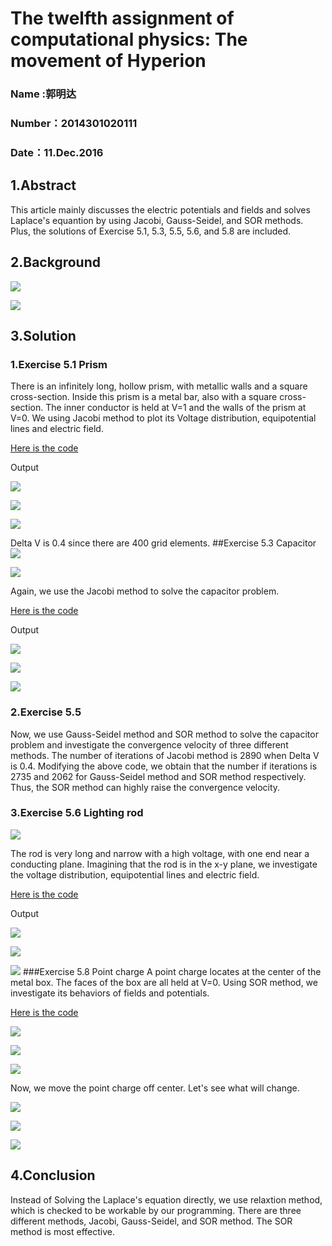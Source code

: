 # The twelfth assignment of computational physics: The movement of Hyperion

### Name :郭明达
### Number：2014301020111
### Date：11.Dec.2016

## 1.Abstract

This article mainly discusses the electric potentials and fields and solves Laplace's equantion by using Jacobi, Gauss-Seidel, and SOR methods. Plus, the solutions of Exercise 5.1, 5.3, 5.5, 5.6, and 5.8 are included.
## 2.Background
![](https://github.com/earthhero2016/compuational_physics_N2014301020108/blob/master/Ex-12/lighting.png)

![](https://github.com/earthhero2016/compuational_physics_N2014301020108/blob/master/Ex-12/2016-12-11_093926.png)

## 3.Solution

### 1.Exercise 5.1 Prism
There is an infinitely long, hollow prism, with metallic walls and a square cross-section. Inside this prism is a metal bar, also with a square cross-section. The inner conductor is held at V=1 and the walls of the prism at V=0. We using Jacobi method to plot its Voltage distribution, equipotential lines and electric field.

[Here is the code](https://github.com/earthhero2016/compuational_physics_N2014301020108/blob/master/Ex-12/5.1.py)

Output

![](https://github.com/earthhero2016/compuational_physics_N2014301020108/blob/master/Ex-12/prism%20S.png)

![](https://github.com/earthhero2016/compuational_physics_N2014301020108/blob/master/Ex-12/prism%20C.png)

![](https://github.com/earthhero2016/compuational_physics_N2014301020108/blob/master/Ex-12/prism%20E.png)

Delta V is 0.4 since there are 400 grid elements.
##Exercise 5.3 Capacitor
![](https://github.com/earthhero2016/compuational_physics_N2014301020108/blob/master/Ex-12/1%20(1).png)

![](https://github.com/earthhero2016/compuational_physics_N2014301020108/blob/master/Ex-12/Capacitor.jpg)

Again, we use the Jacobi method to solve the capacitor problem.

[Here is the code](https://github.com/earthhero2016/compuational_physics_N2014301020108/blob/master/Ex-12/Capacitor.py)

Output

![](https://github.com/earthhero2016/compuational_physics_N2014301020108/blob/master/Ex-12/cap%20S.png)

![](https://github.com/earthhero2016/compuational_physics_N2014301020108/blob/master/Ex-12/cap%20C.png)

![](https://github.com/earthhero2016/compuational_physics_N2014301020108/blob/master/Ex-12/cap%20E.png)
### 2.Exercise 5.5 
Now, we use Gauss-Seidel method and SOR method to solve the capacitor problem and investigate the convergence velocity of three different methods. The number of iterations of Jacobi method is 2890 when Delta V is 0.4. Modifying the above code, we obtain that the number if iterations is 2735 and 2062 for Gauss-Seidel method and SOR method respectively. Thus, the SOR method can highly raise the convergence velocity.
### 3.Exercise 5.6 Lighting rod
![](https://github.com/earthhero2016/compuational_physics_N2014301020108/blob/master/Ex-12/rod.png)

The rod is very long and narrow with a high voltage, with one end near a conducting plane. Imagining that the rod is in the x-y plane, we investigate the voltage distribution, equipotential lines and electric field.


[Here is the code](https://github.com/earthhero2016/compuational_physics_N2014301020108/blob/master/Ex-12/5.6.py)

Output

![](https://github.com/earthhero2016/compuational_physics_N2014301020108/blob/master/Ex-12/rod%20S.png)

![](https://github.com/earthhero2016/compuational_physics_N2014301020108/blob/master/Ex-12/rod%20C.png)

![](https://github.com/earthhero2016/compuational_physics_N2014301020108/blob/master/Ex-12/rod%20%20E%20true.png)
###Exercise 5.8 Point charge
A point charge locates at the center of the metal box. The faces of the box are all held at V=0. Using SOR method, we investigate its behaviors of fields and potentials.

[Here is the code](https://github.com/earthhero2016/compuational_physics_N2014301020108/blob/master/Ex-12/point%20charge.py)

![](https://github.com/earthhero2016/compuational_physics_N2014301020108/blob/master/Ex-12/charge.png)

![](https://github.com/earthhero2016/compuational_physics_N2014301020108/blob/master/Ex-12/charge%20C.png)

![](https://github.com/earthhero2016/compuational_physics_N2014301020108/blob/master/Ex-12/charge%20E%20true.png)

Now, we move the point charge off center. Let's see what will change.

![](https://github.com/earthhero2016/compuational_physics_N2014301020108/blob/master/Ex-12/charge%E2%80%99S.png)

![](https://github.com/earthhero2016/compuational_physics_N2014301020108/blob/master/Ex-12/charge%E2%80%98%20C.png)

![](https://github.com/earthhero2016/compuational_physics_N2014301020108/blob/master/Ex-12/charge%20%E2%80%98E.png)
## 4.Conclusion
Instead of Solving the Laplace's equation directly, we use relaxtion method, which is checked to be workable by our programming. There are three different methods, Jacobi, Gauss-Seidel, and SOR method. The SOR method is most effective.

